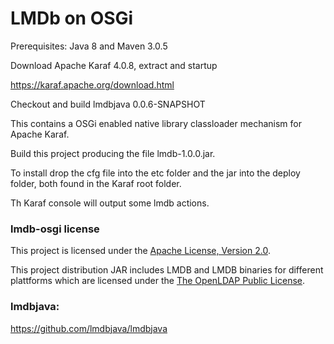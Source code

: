 # LMDb on OSGi

Prerequisites: Java 8 and Maven 3.0.5

Download Apache Karaf 4.0.8, extract and startup

https://karaf.apache.org/download.html

Checkout and build lmdbjava 0.0.6-SNAPSHOT

This contains a OSGi enabled native library classloader mechanism for Apache Karaf.

Build this project producing the file lmdb-1.0.0.jar.

To install drop the cfg file into the etc folder and the jar into the deploy folder,
both found in the Karaf root folder.

Th Karaf console will output some lmdb actions.

### lmdb-osgi license

This project is licensed under the
[Apache License, Version 2.0](http://www.apache.org/licenses/LICENSE-2.0.html).

This project distribution JAR includes LMDB and LMDB binaries for different plattforms which are licensed under the
[The OpenLDAP Public License](http://www.openldap.org/software/release/license.html).

### lmdbjava:

https://github.com/lmdbjava/lmdbjava
